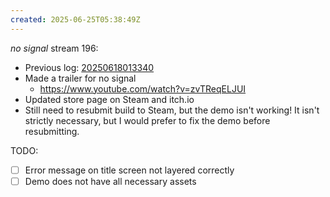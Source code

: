 ```yaml
---
created: 2025-06-25T05:38:49Z
---
```


_no signal_ stream 196:
- Previous log: [20250618013340](20250618013340.md)
- Made a trailer for no signal
	- https://www.youtube.com/watch?v=zvTReqELJUI
- Updated store page on Steam and itch.io
- Still need to resubmit build to Steam, but the demo isn't working! It isn't strictly necessary, but I would prefer to fix the demo before resubmitting.

TODO:
- [ ] Error message on title screen not layered correctly
- [ ] Demo does not have all necessary assets

